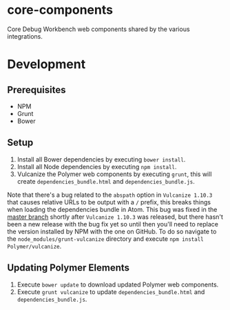# core-components
Core Debug Workbench web components shared by the various integrations.

Development
===========

Prerequisites
-------------
- NPM
- Grunt
- Bower

Setup
-----
1. Install all Bower dependencies by executing `bower install`.
2. Install all Node dependencies by executing `npm install`.
3. Vulcanize the Polymer web components by executing `grunt`, this will create
`dependencies_bundle.html` and `dependencies_bundle.js`.

Note that there's a bug related to the `abspath` option in `Vulcanize 1.10.3` that causes
relative URLs to be output with a `/` prefix, this breaks things when loading the dependencies
bundle in Atom. This bug was fixed in the
[master branch](https://github.com/Polymer/vulcanize/commit/08c56b8576bcb6d8be2ad82ad6885d9e705ee1a9)
shortly after `Vulcanize 1.10.3` was released, but there hasn't been a new release with the bug
fix yet so until then you'll need to replace the version installed by NPM with the one on GitHub.
To do so navigate to the `node_modules/grunt-vulcanize` directory and execute
`npm install Polymer/vulcanize`.

Updating Polymer Elements
-------------------------
1. Execute `bower update` to download updated Polymer web components.
2. Execute `grunt vulcanize` to update `dependencies_bundle.html` and `dependencies_bundle.js`.
